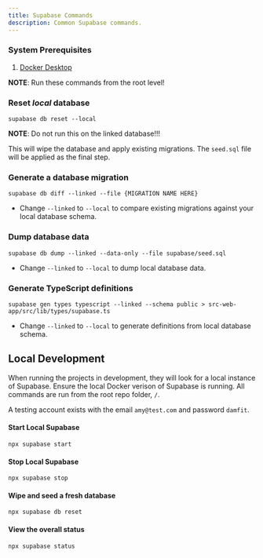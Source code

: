 ```yaml
---
title: Supabase Commands 
description: Common Supabase commands.
---
```


### System Prerequisites
1. [Docker Desktop](https://www.docker.com/products/docker-desktop/)

**NOTE**: Run these commands from the root level!

### Reset *local* database
`supabase db reset --local`

**NOTE**: Do not run this on the linked database!!!

This will wipe the database and apply existing migrations. The
`seed.sql` file will be applied as the final step.

### Generate a database migration
`supabase db diff --linked --file {MIGRATION NAME HERE}`
* Change `--linked` to `--local` to compare existing migrations against your local database schema.

### Dump database data
`supabase db dump --linked --data-only --file supabase/seed.sql`
* Change `--linked` to `--local` to dump local database data.

### Generate TypeScript definitions
`supabase gen types typescript --linked --schema public > src-web-app/src/lib/types/supabase.ts`
* Change `--linked` to `--local` to generate definitions from local database schema.

## Local Development
When running the projects in development, they will look for a local instance of Supabase. Ensure
the local Docker verison of Supabase is running. All commands are run from the root repo folder, `/`.

A testing account exists with the email `amy@test.com` and password `damfit`.

#### Start Local Supabase
`npx supabase start`

#### Stop Local Supabase
`npx supabase stop`

#### Wipe and seed a fresh database
`npx supabase db reset`

#### View the overall status
`npx supabase status`